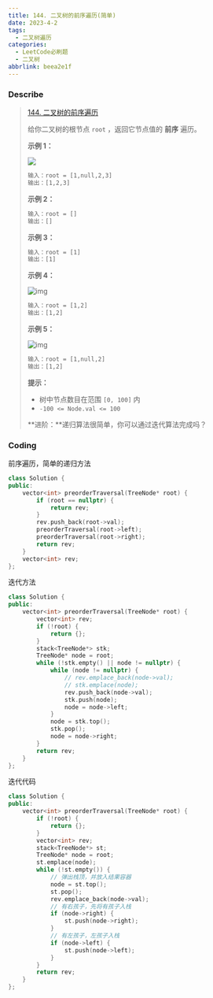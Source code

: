 ```yaml
---
title: 144. 二叉树的前序遍历(简单)
date: 2023-4-2
tags:
  - 二叉树遍历
categories:
  - LeetCode必刷题
  - 二叉树
abbrlink: beea2e1f
---
```


### Describe

> [144. 二叉树的前序遍历](https://leetcode.cn/problems/binary-tree-preorder-traversal/)
>
> 给你二叉树的根节点 `root` ，返回它节点值的 **前序** 遍历。
>
> **示例 1：**
>
> ![](https://s1.vika.cn/space/2023/04/03/fdfe90291b5a4bdbadb1cac798533efc)
>
> ```txt
> 输入：root = [1,null,2,3]
> 输出：[1,2,3]
> ```
>
> **示例 2：**
>
> ```txt
> 输入：root = []
> 输出：[]
> ```
>
> **示例 3：**
>
> ```txt
> 输入：root = [1]
> 输出：[1]
> ```
>
> **示例 4：**
>
> ![img](https://s1.vika.cn/space/2023/04/03/f351012f8bd04e3c90b4f0522bafb1cc)
>
> ```txt
> 输入：root = [1,2]
> 输出：[1,2]
> ```
>
> **示例 5：**
>
> ![img](https://s1.vika.cn/space/2023/04/03/704a29fbf7fc4db196111e0f4dedf29b)
>
> ```txt
> 输入：root = [1,null,2]
> 输出：[1,2]
> ```
>
> **提示：**
>
> - 树中节点数目在范围 `[0, 100]` 内
> - `-100 <= Node.val <= 100`
>
> **进阶：**递归算法很简单，你可以通过迭代算法完成吗？

### Coding

前序遍历，简单的递归方法

```cpp
class Solution {
public:
    vector<int> preorderTraversal(TreeNode* root) {
        if (root == nullptr) {
            return rev;
        }
        rev.push_back(root->val);
        preorderTraversal(root->left);
        preorderTraversal(root->right);
        return rev;
    }
    vector<int> rev;
};
```

迭代方法

```cpp
class Solution {
public:
    vector<int> preorderTraversal(TreeNode* root) {
        vector<int> rev;
        if (!root) {
            return {};
        }
        stack<TreeNode*> stk;
        TreeNode* node = root;
        while (!stk.empty() || node != nullptr) {
            while (node != nullptr) {
                // rev.emplace_back(node->val);
                // stk.emplace(node);
                rev.push_back(node->val);
                stk.push(node);
                node = node->left;
            }
            node = stk.top();
            stk.pop();
            node = node->right;
        }
        return rev;
    }
};
```

迭代代码

```cpp
class Solution {
public:
    vector<int> preorderTraversal(TreeNode* root) {
        if (!root) {
            return {};
        }
        vector<int> rev;
        stack<TreeNode*> st;
        TreeNode* node = root;
        st.emplace(node);
        while (!st.empty()) {
            // 弹出栈顶，并放入结果容器
            node = st.top();
            st.pop();
            rev.emplace_back(node->val);
            // 有右孩子，先将有孩子入栈
            if (node->right) {
                st.push(node->right);
            }
            // 有左孩子，左孩子入栈
            if (node->left) {
                st.push(node->left);
            }
        }
        return rev;
    }
};
```

